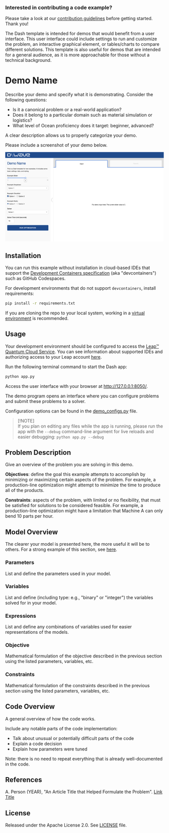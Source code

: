 ### Interested in contributing a code example?

Please take a look at our [contribution guidelines](CONTRIBUTING.md) before getting started.
Thank you!

The Dash template is intended for demos that would benefit from a user interface. This user
interface could include settings to run and customize the problem, an interactive graphical element,
or tables/charts to compare different solutions. This template is also useful for demos that are
intended for a general audience, as it is more approachable for those without a technical background.

<!-- Before submitting your code, please delete everything above and including this comment. -->
<!-- The following is a README template for your new demo. -->

# Demo Name

Describe your demo and specify what it is demonstrating. Consider the
following questions:

* Is it a canonical problem or a real-world application?
* Does it belong to a particular domain such as material simulation or logistics?
* What level of Ocean proficiency does it target: beginner, advanced?

A clear description allows us to properly categorize your demo.

Please include a screenshot of your demo below.

![Demo Example](static/demo.png)

<!-- Below is boilerplate instructions to be included, as is, in the final demo. -->

## Installation
You can run this example without installation in cloud-based IDEs that support the
[Development Containers specification](https://containers.dev/supporting) (aka "devcontainers")
such as GitHub Codespaces.

For development environments that do not support `devcontainers`, install requirements:

```bash
pip install -r requirements.txt
```

If you are cloning the repo to your local system, working in a
[virtual environment](https://docs.python.org/3/library/venv.html) is recommended.

## Usage
Your development environment should be configured to access the
[Leap&trade; Quantum Cloud Service](https://docs.ocean.dwavesys.com/en/stable/overview/sapi.html).
You can see information about supported IDEs and authorizing access to your Leap account
[here](https://docs.dwavesys.com/docs/latest/doc_leap_dev_env.html).

Run the following terminal command to start the Dash app:

```bash
python app.py
```

Access the user interface with your browser at http://127.0.0.1:8050/.

The demo program opens an interface where you can configure problems and submit these problems to
a solver.

Configuration options can be found in the [demo_configs.py](demo_configs.py) file.

> [!NOTE]\
> If you plan on editing any files while the app is running,
please run the app with the `--debug` command-line argument for live reloads and easier debugging:
`python app.py --debug`

<!-- End of boilerplate. -->

## Problem Description
Give an overview of the problem you are solving in this demo.

**Objectives**: define the goal this example attempts to accomplish by minimizing or maximizing
certain aspects of the problem. For example, a production-line optimization might attempt to
minimize the time to produce all of the products.

**Constraints**: aspects of the problem, with limited or no flexibility, that must be satisfied for
solutions to be considered feasible. For example, a production-line optimization might have a
limitation that Machine A can only bend 10 parts per hour.

## Model Overview
The clearer your model is presented here, the more useful it will be to others. For a strong example
of this section, see [here](https://github.com/dwave-examples/3d-bin-packing#model-overview).

### Parameters
List and define the parameters used in your model.

### Variables
List and define (including type: e.g., "binary" or "integer") the variables solved for in your model.

### Expressions
List and define any combinations of variables used for easier representations of the models.

### Objective
Mathematical formulation of the objective described in the previous section using the listed
parameters, variables, etc.

### Constraints
Mathematical formulation of the constraints described in the previous section using the listed
parameters, variables, etc.

## Code Overview

A general overview of how the code works.

Include any notable parts of the code implementation:

* Talk about unusual or potentially difficult parts of the code
* Explain a code decision
* Explain how parameters were tuned

Note: there is no need to repeat everything that is already well-documented in
the code.

## References

A. Person (YEAR), "An Article Title that Helped Formulate the Problem".
[Link Title](https://example.com/)

## License

Released under the Apache License 2.0. See [LICENSE](LICENSE) file.
